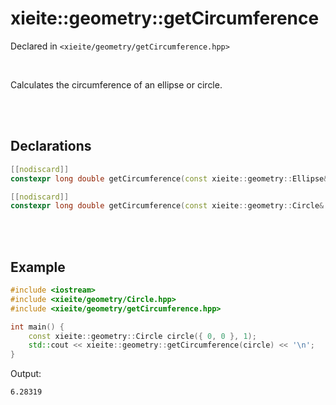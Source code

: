 # xieite::geometry::getCircumference
Declared in `<xieite/geometry/getCircumference.hpp>`

<br/>

Calculates the circumference of an ellipse or circle.

<br/><br/>

## Declarations
```cpp
[[nodiscard]]
constexpr long double getCircumference(const xieite::geometry::Ellipse& ellipse) noexcept;
```
```cpp
[[nodiscard]]
constexpr long double getCircumference(const xieite::geometry::Circle& circle) noexcept;
```

<br/><br/>

## Example
```cpp
#include <iostream>
#include <xieite/geometry/Circle.hpp>
#include <xieite/geometry/getCircumference.hpp>

int main() {
	const xieite::geometry::Circle circle({ 0, 0 }, 1);
	std::cout << xieite::geometry::getCircumference(circle) << '\n';
}
```
Output:
```
6.28319
```
